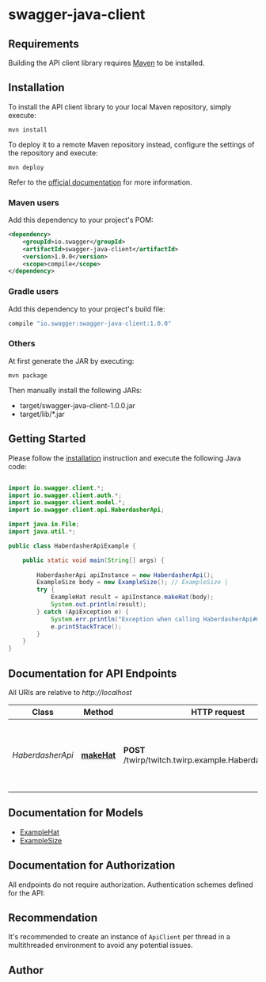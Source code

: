 # swagger-java-client

## Requirements

Building the API client library requires [Maven](https://maven.apache.org/) to be installed.

## Installation

To install the API client library to your local Maven repository, simply execute:

```shell
mvn install
```

To deploy it to a remote Maven repository instead, configure the settings of the repository and execute:

```shell
mvn deploy
```

Refer to the [official documentation](https://maven.apache.org/plugins/maven-deploy-plugin/usage.html) for more information.

### Maven users

Add this dependency to your project's POM:

```xml
<dependency>
    <groupId>io.swagger</groupId>
    <artifactId>swagger-java-client</artifactId>
    <version>1.0.0</version>
    <scope>compile</scope>
</dependency>
```

### Gradle users

Add this dependency to your project's build file:

```groovy
compile "io.swagger:swagger-java-client:1.0.0"
```

### Others

At first generate the JAR by executing:

    mvn package

Then manually install the following JARs:

* target/swagger-java-client-1.0.0.jar
* target/lib/*.jar

## Getting Started

Please follow the [installation](#installation) instruction and execute the following Java code:

```java

import io.swagger.client.*;
import io.swagger.client.auth.*;
import io.swagger.client.model.*;
import io.swagger.client.api.HaberdasherApi;

import java.io.File;
import java.util.*;

public class HaberdasherApiExample {

    public static void main(String[] args) {
        
        HaberdasherApi apiInstance = new HaberdasherApi();
        ExampleSize body = new ExampleSize(); // ExampleSize | 
        try {
            ExampleHat result = apiInstance.makeHat(body);
            System.out.println(result);
        } catch (ApiException e) {
            System.err.println("Exception when calling HaberdasherApi#makeHat");
            e.printStackTrace();
        }
    }
}

```

## Documentation for API Endpoints

All URIs are relative to *http://localhost*

Class | Method | HTTP request | Description
------------ | ------------- | ------------- | -------------
*HaberdasherApi* | [**makeHat**](docs/HaberdasherApi.md#makeHat) | **POST** /twirp/twitch.twirp.example.Haberdasher/MakeHat | MakeHat produces a hat of mysterious, randomly-selected color!


## Documentation for Models

 - [ExampleHat](docs/ExampleHat.md)
 - [ExampleSize](docs/ExampleSize.md)


## Documentation for Authorization

All endpoints do not require authorization.
Authentication schemes defined for the API:

## Recommendation

It's recommended to create an instance of `ApiClient` per thread in a multithreaded environment to avoid any potential issues.

## Author



